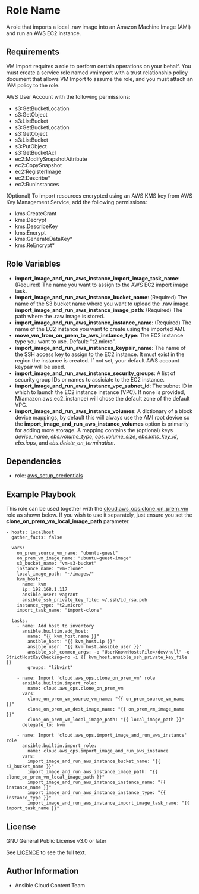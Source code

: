 Role Name
=========

A role that imports a local .raw image into an Amazon Machine Image (AMI) and run an AWS EC2 instance.

Requirements
------------

VM Import requires a role to perform certain operations on your behalf. You must create a service role named vmimport with a trust relationship policy document that allows VM Import to assume the role, and you must attach an IAM policy to the role.

AWS User Account with the following permissions:
* s3:GetBucketLocation
* s3:GetObject
* s3:ListBucket
* s3:GetBucketLocation
* s3:GetObject
* s3:ListBucket
* s3:PutObject
* s3:GetBucketAcl
* ec2:ModifySnapshotAttribute
* ec2:CopySnapshot
* ec2:RegisterImage
* ec2:Describe*
* ec2:RunInstances

(Optional) To import resources encrypted using an AWS KMS key from AWS Key Management Service, add the following permissions:
* kms:CreateGrant
* kms:Decrypt
* kms:DescribeKey
* kms:Encrypt
* kms:GenerateDataKey*
* kms:ReEncrypt*

Role Variables
--------------

* **import_image_and_run_aws_instance_import_image_task_name**: (Required) The  name you want to assign to the AWS EC2 import image task.
* **import_image_and_run_aws_instance_bucket_name**: (Required) The name of the S3 bucket name where you want to upload the .raw image.
**import_image_and_run_aws_instance_image_path**: (Required) The path where the .raw image is stored.
* **import_image_and_run_aws_instance_instance_name**: (Required) The name of the EC2 instance you want to create using the imported AMI.
* **move_vm_from_on_prem_to_aws_instance_type**: The EC2 instance type you want to use. Default: "t2.micro".
* **import_image_and_run_aws_instances_keypair_name**: The name of the SSH access key to assign to the EC2 instance. It must exist in the region the instance is created. If not set, your default AWS account keypair will be used.
* **import_image_and_run_aws_instance_security_groups**: A list of security group IDs or names to assiciate to the EC2 instance.
* **import_image_and_run_aws_instance_vpc_subnet_id**: The subnet ID in which to launch the EC2 instance instance (VPC). If none is provided, M(amazon.aws.ec2_instance) will chose the default zone of the default VPC.
* **import_image_and_run_aws_instance_volumes**: A dictionary of a block device mappings, by default this will always use the AMI root device so the **import_image_and_run_aws_instance_volumes** option is primarily for adding more storage. A mapping contains the (optional) keys _device_name_, _ebs.volume_type_, _ebs.volume_size_, _ebs.kms_key_id_, _ebs.iops_, and _ebs.delete_on_termination_.

Dependencies
------------

- role: [aws_setup_credentials](../aws_setup_credentials/README.md)

Example Playbook
----------------
This role can be used together with the [cloud.aws_ops.clone_on_prem_vm](../clone_on_prem_vm/README.md) role as shown below. If you wish to use it separately, just ensure you set the **clone_on_prem_vm_local_image_path** parameter.

    - hosts: localhost
      gather_facts: false

      vars:
        on_prem_source_vm_name: "ubuntu-guest"
        on_prem_vm_image_name: "ubuntu-guest-image"
        s3_bucket_name: "vm-s3-bucket"
        instance_name: "vm-clone"
        local_image_path: "~/images/"
        kvm_host:
          name: kvm
          ip: 192.168.1.117
          ansible_user: vagrant
          ansible_ssh_private_key_file: ~/.ssh/id_rsa.pub
        instance_type: "t2.micro"
        import_task_name: "import-clone"

      tasks:
        - name: Add host to inventory
          ansible.builtin.add_host:
            name: "{{ kvm_host.name }}"
            ansible_host: "{{ kvm_host.ip }}"
            ansible_user: "{{ kvm_host.ansible_user }}"
            ansible_ssh_common_args: -o "UserKnownHostsFile=/dev/null" -o StrictHostKeyChecking=no -i {{ kvm_host.ansible_ssh_private_key_file }}
            groups: "libvirt"

        - name: Import 'cloud.aws_ops.clone_on_prem_vm' role
          ansible.builtin.import_role:
            name: cloud.aws_ops.clone_on_prem_vm
          vars:
            clone_on_prem_vm_source_vm_name: "{{ on_prem_source_vm_name }}"
            clone_on_prem_vm_dest_image_name: "{{ on_prem_vm_image_name }}"
            clone_on_prem_vm_local_image_path: "{{ local_image_path }}"
          delegate_to: kvm

        - name: Import 'cloud.aws_ops.import_image_and_run_aws_instance' role
          ansible.builtin.import_role:
            name: cloud.aws_ops.import_image_and_run_aws_instance
          vars:
            import_image_and_run_aws_instance_bucket_name: "{{ s3_bucket_name }}"
            import_image_and_run_aws_instance_image_path: "{{ clone_on_prem_vm_local_image_path }}"
            import_image_and_run_aws_instance_instance_name: "{{ instance_name }}"
            import_image_and_run_aws_instance_instance_type: "{{ instance_type }}"
            import_image_and_run_aws_instance_import_image_task_name: "{{ import_task_name }}"

License
-------

GNU General Public License v3.0 or later

See [LICENCE](https://github.com/ansible-collections/cloud.azure_roles/blob/main/LICENSE) to see the full text.

Author Information
------------------

- Ansible Cloud Content Team
